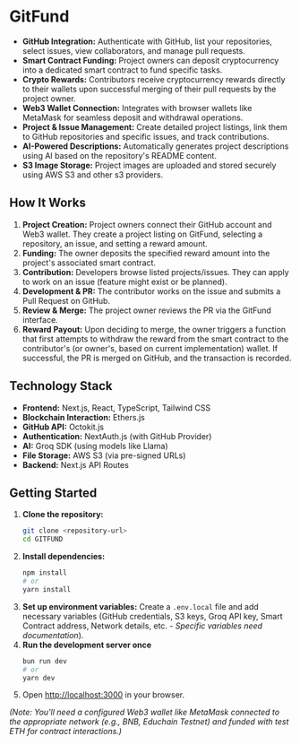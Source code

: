 # GitFund

*   **GitHub Integration:** Authenticate with GitHub, list your repositories, select issues, view collaborators, and manage pull requests.
*   **Smart Contract Funding:** Project owners can deposit cryptocurrency into a dedicated smart contract to fund specific tasks.
*   **Crypto Rewards:** Contributors receive cryptocurrency rewards directly to their wallets upon successful merging of their pull requests by the project owner.
*   **Web3 Wallet Connection:** Integrates with browser wallets like MetaMask for seamless deposit and withdrawal operations.
*   **Project & Issue Management:** Create detailed project listings, link them to GitHub repositories and specific issues, and track contributions.
*   **AI-Powered Descriptions:** Automatically generates project descriptions using AI based on the repository's README content.
*   **S3 Image Storage:** Project images are uploaded and stored securely using AWS S3 and other s3 providers.

## How It Works

1.  **Project Creation:** Project owners connect their GitHub account and Web3 wallet. They create a project listing on GitFund, selecting a repository, an issue, and setting a reward amount.
2.  **Funding:** The owner deposits the specified reward amount into the project's associated smart contract.
3.  **Contribution:** Developers browse listed projects/issues. They can apply to work on an issue (feature might exist or be planned).
4.  **Development & PR:** The contributor works on the issue and submits a Pull Request on GitHub.
5.  **Review & Merge:** The project owner reviews the PR via the GitFund interface.
6.  **Reward Payout:** Upon deciding to merge, the owner triggers a function that first attempts to withdraw the reward from the smart contract to the contributor's (or owner's, based on current implementation) wallet. If successful, the PR is merged on GitHub, and the transaction is recorded.

## Technology Stack

*   **Frontend:** Next.js, React, TypeScript, Tailwind CSS
*   **Blockchain Interaction:** Ethers.js
*   **GitHub API:** Octokit.js
*   **Authentication:** NextAuth.js (with GitHub Provider)
*   **AI:** Groq SDK (using models like Llama)
*   **File Storage:** AWS S3 (via pre-signed URLs)
*   **Backend:** Next.js API Routes

## Getting Started

1.  **Clone the repository:**
    ```bash
    git clone <repository-url>
    cd GITFUND
    ```
2.  **Install dependencies:**
    ```bash
    npm install
    # or
    yarn install
    ```
3.  **Set up environment variables:** Create a `.env.local` file and add necessary variables (GitHub credentials, S3 keys, Groq API key, Smart Contract address, Network details, etc. - *Specific variables need documentation*).
4.  **Run the development server once**
    ```bash
    bun run dev
    # or
    yarn dev
    ```
5.  Open [http://localhost:3000](http://localhost:3000) in your browser.

*(Note: You'll need a configured Web3 wallet like MetaMask connected to the appropriate network (e.g., BNB, Educhain Testnet) and funded with test ETH for contract interactions.)*
